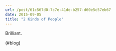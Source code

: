 ```yaml
---
url: /post/61c567d0-7c7e-41de-b257-d60e5c57eb67
date: 2015-09-05
title: "2 Kinds of People"
---
```


Brilliant.



(#blog)